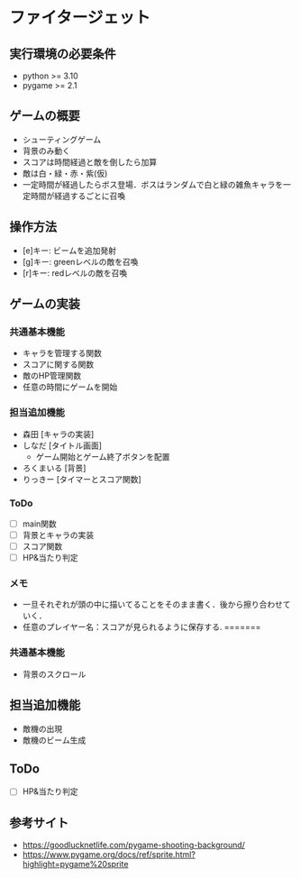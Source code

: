# ファイタージェット

## 実行環境の必要条件
* python >= 3.10
* pygame >= 2.1

## ゲームの概要
- シューティングゲーム
- 背景のみ動く
- スコアは時間経過と敵を倒したら加算
- 敵は白・緑・赤・紫(仮)
- 一定時間が経過したらボス登場．ボスはランダムで白と緑の雑魚キャラを一定時間が経過するごとに召喚

## 操作方法
- [e]キー: ビームを追加発射  
- [g]キー: greenレベルの敵を召喚  
- [r]キー: redレベルの敵を召喚  

## ゲームの実装
### 共通基本機能
* キャラを管理する関数
* スコアに関する関数
* 敵のHP管理関数
* 任意の時間にゲームを開始

### 担当追加機能
* 森田 [キャラの実装]
* しなだ [タイトル画面]
    - ゲーム開始とゲーム終了ボタンを配置
* ろくまいる [背景]
* りっきー [タイマーとスコア関数]
### ToDo
- [ ] main関数
- [ ] 背景とキャラの実装
- [ ] スコア関数
- [ ] HP&当たり判定
### メモ
* 一旦それぞれが頭の中に描いてることをそのまま書く．後から擦り合わせていく．
* 任意のプレイヤー名：スコアが見られるように保存する.
=======
### 共通基本機能
- 背景のスクロール

## 担当追加機能
- 敵機の出現
- 敵機のビーム生成

## ToDo
- [ ] HP&当たり判定

## 参考サイト
- https://goodlucknetlife.com/pygame-shooting-background/
- https://www.pygame.org/docs/ref/sprite.html?highlight=pygame%20sprite